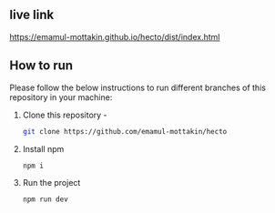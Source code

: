 ## live link
https://emamul-mottakin.github.io/hecto/dist/index.html

## How to run
Please follow the below instructions to run different branches of this repository in your machine:
1. Clone this repository -
    ```sh
    git clone https://github.com/emamul-mottakin/hecto
    ```
2. Install npm
    ```sh
    npm i
    ```
3. Run the project
    ```sh
    npm run dev
    ```
    
